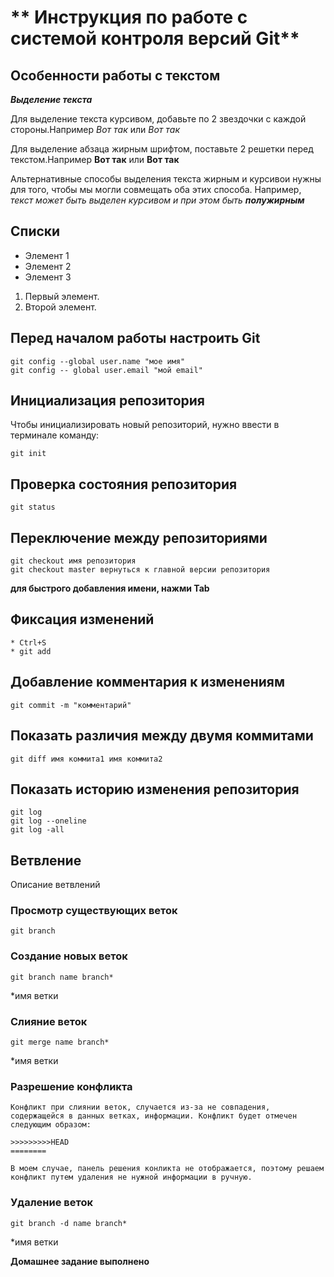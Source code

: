 # ** Инструкция по работе с системой контроля версий Git**

## Особенности работы с текстом


__*Выделение текста*__


Для выделение текста курсивом, добавьте по 2 звездочки  с каждой стороны.Например  *Вот так* или _Вот так_


Для выделение абзаца жирным шрифтом, поставьте 2 решетки перед текстом.Например **Вот так** или __Вот так__

Альтернативные способы выделения текста жирным и курсивои нужны для того, чтобы мы могли совмещать оба этих способа. Например, _текст может быть выделен курсивом и при этом быть **полужирным**_

## Списки

* Элемент 1
* Элемент 2
* Элемент 3

1. Первый элемент.
2. Второй элемент.






## Перед началом работы настроить Git

    git config --global user.name "мое имя"
    git config -- global user.email "мой email"

## Инициализация репозитория

Чтобы инициализировать новый репозиторий, нужно ввести в терминале команду:

    git init

## Проверка состояния репозитория 


    git status


## Переключение между репозиториями

    git checkout имя репозитория
    git checkout master вернуться к главной версии репозитория

**для быстрого добавления имени, нажми Tab**

## Фиксация изменений

    * Ctrl+S
    * git add

## Добавление комментария к изменениям

    git commit -m "комментарий"

## Показать различия между двумя коммитами

    git diff имя коммита1 имя коммита2

## Показать историю изменения репозитория

    git log
    git log --oneline
    git log -all

## Ветвление

Описание ветвлений



### Просмотр существующих веток
    
    git branch

### Создание новых веток

    git branch name branch*

*имя ветки

### Слияние веток

    git merge name branch*

*имя ветки

### Разрешение конфликта

    Конфликт при слиянии веток, случается из-за не совпадения, содержащейся в данных ветках, информации. Конфликт будет отмечен следующим образом:

    >>>>>>>>>HEAD
    ========

    В моем случае, панель решения конликта не отображается, поэтому решаем конфликт путем удаления не нужной информации в ручную.

### Удаление веток

    git branch -d name branch*

*имя ветки


__Домашнее задание выполнено__